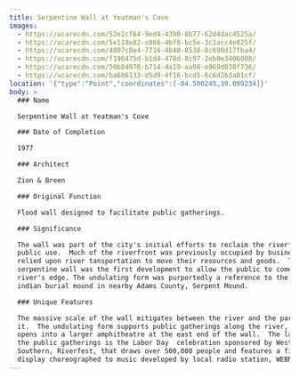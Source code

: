 ```yaml
---
title: Serpentine Wall at Yeatman's Cove
images:
  - https://ucarecdn.com/52e2cf64-9ed4-4390-8b77-62d4dac4525a/
  - https://ucarecdn.com/5e118e82-c066-4bf8-bc5e-3c1acc4e025f/
  - https://ucarecdn.com/4807c8e4-7716-4b48-8538-8c690d17fba4/
  - https://ucarecdn.com/f196475d-b1d4-478d-8c97-2eb9e3406008/
  - https://ucarecdn.com/50b84978-b714-4a19-aa98-e969d038f736/
  - https://ucarecdn.com/ba686133-d5d9-4f16-bcd5-6c6d2b3a01cf/
location: '{"type":"Point","coordinates":[-84.500245,39.099234]}'
body: >
  ### Name

  Serpentine Wall at Yeatman's Cove

  ### Date of Completion

  1977

  ### Architect

  Zion & Breen

  ### Original Function

  Flood wall designed to facilitate public gatherings.

  ### Significance

  The wall was part of the city's initial efforts to reclaim the riverfont for
  public use.  Much of the riverfront was previously occupied by businesses that
  relied upon river tansportation to move their resources and goods.  The
  serpentine wall was the first development to allow the public to come to the
  river's edge. The undulating form was purportedly a reference to the famous
  indian burial mound in nearby Adams County, Serpent Mound.

  ### Unique Features

  The massive scale of the wall mitigates between the river and the park behind
  it.  The undulating form supports public gatherings along the river, and it
  opens into a larger amphitheatre at the east end of the wall.  The largest of
  the public gatherings is the Labor Day  celebration sponsored by Western &
  Southern, Riverfest, that draws over 500,000 people and features a fireworks
  display choreographed to music developed by local radio station, WEBN.
---
```


